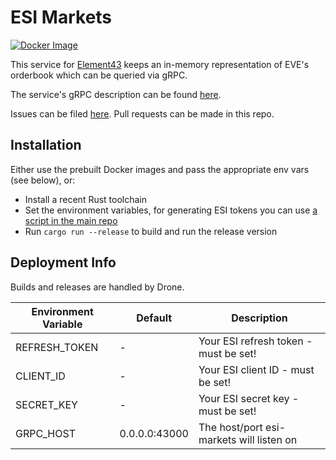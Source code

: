 # ESI Markets
[![Docker Image](https://images.microbadger.com/badges/image/evetools/esi-markets.svg)](https://microbadger.com/images/evetools/esi-markets)

This service for [Element43](https://element-43.com) keeps an in-memory representation of EVE's orderbook which can be queried via gRPC.

The service's gRPC description can be found [here](https://github.com/EVE-Tools/element43/blob/master/services/esiMarkets/esiMarkets.proto).

Issues can be filed [here](https://github.com/EVE-Tools/element43). Pull requests can be made in this repo.

## Installation
Either use the prebuilt Docker images and pass the appropriate env vars (see below), or:

* Install a recent Rust toolchain
* Set the environment variables, for generating ESI tokens you can use [a script in the main repo](https://github.com/EVE-Tools/element43/blob/master/util/tokenfetcher.py)
* Run `cargo run --release` to build and run the release version

## Deployment Info
Builds and releases are handled by Drone.

Environment Variable | Default | Description
--- | --- | ---
REFRESH_TOKEN | - | Your ESI refresh token - must be set!
CLIENT_ID | - | Your ESI client ID - must be set!
SECRET_KEY | - | Your ESI secret key - must be set!
GRPC_HOST | 0.0.0.0:43000 | The host/port esi-markets will listen on